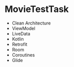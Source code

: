 # MovieTestTask

- Clean Architecture 
- ViewModel
- LiveData 
- Kotlin
- Retrofit 
- Room
- Coroutines 
- Glide
